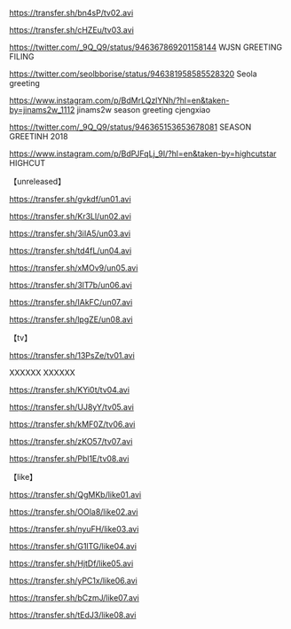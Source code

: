 https://transfer.sh/bn4sP/tv02.avi

https://transfer.sh/cHZEu/tv03.avi



https://twitter.com/_9Q_Q9/status/946367869201158144  WJSN GREETING FILING


https://twitter.com/seolbborise/status/946381958585528320  Seola greeting

https://www.instagram.com/p/BdMrLQzlYNh/?hl=en&taken-by=jinams2w_1112   jinams2w  season greeting cjengxiao


https://twitter.com/_9Q_Q9/status/946365153653678081   SEASON  GREETINH 2018


https://www.instagram.com/p/BdPJFqLj_9I/?hl=en&taken-by=highcutstar   HIGHCUT

【unreleased】

https://transfer.sh/gvkdf/un01.avi

https://transfer.sh/Kr3Ll/un02.avi

https://transfer.sh/3iIA5/un03.avi

https://transfer.sh/td4fL/un04.avi

https://transfer.sh/xMOv9/un05.avi

https://transfer.sh/3lT7b/un06.avi

https://transfer.sh/IAkFC/un07.avi

https://transfer.sh/lpgZE/un08.avi

【tv】

https://transfer.sh/13PsZe/tv01.avi

XXXXXX
XXXXXX

https://transfer.sh/KYi0t/tv04.avi

https://transfer.sh/UJ8yY/tv05.avi

https://transfer.sh/kMF0Z/tv06.avi

https://transfer.sh/zKO57/tv07.avi

https://transfer.sh/Pbl1E/tv08.avi

【like】

https://transfer.sh/QgMKb/like01.avi

https://transfer.sh/OOla8/like02.avi

https://transfer.sh/nyuFH/like03.avi

https://transfer.sh/G1lTG/like04.avi

https://transfer.sh/HjtDf/like05.avi

https://transfer.sh/yPC1x/like06.avi

https://transfer.sh/bCzmJ/like07.avi

https://transfer.sh/tEdJ3/like08.avi



